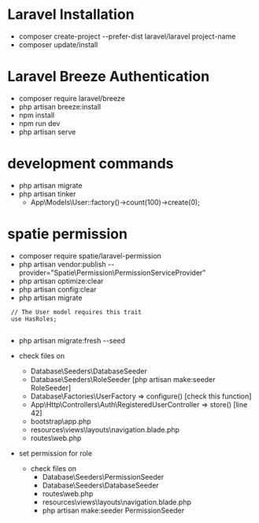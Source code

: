 # Laravel Installation 

- composer create-project --prefer-dist laravel/laravel project-name
- composer update/install


# Laravel Breeze Authentication
- composer require laravel/breeze
- php artisan breeze:install
- npm install
- npm run dev
- php artisan serve


# development commands
- php artisan migrate
- php artisan tinker
    - App\Models\User::factory()->count(100)->create(0);
    

# spatie permission

- composer require spatie/laravel-permission
- php artisan vendor:publish --provider="Spatie\Permission\PermissionServiceProvider"
- php artisan optimize:clear
- php artisan config:clear
- php artisan migrate
 
```
 // The User model requires this trait
 use HasRoles;
 
```
- php artisan migrate:fresh --seed

- check files on 
    - Database\Seeders\DatabaseSeeder
    - Database\Seeders\RoleSeeder [php artisan make:seeder RoleSeeder]
    - Database\Factories\UserFactory => configure() [check this function]
    - App\Http\Controllers\Auth\RegisteredUserController => store() [line 42]
    - bootstrap\app.php
    - resources\views\layouts\navigation.blade.php
    - routes\web.php

- set permission for role
    - check files on 
        - Database\Seeders\PermissionSeeder
        - Database\Seeders\DatabaseSeeder
        - routes\web.php
        - resources\views\layouts\navigation.blade.php
        - php artisan make:seeder PermissionSeeder 

    
